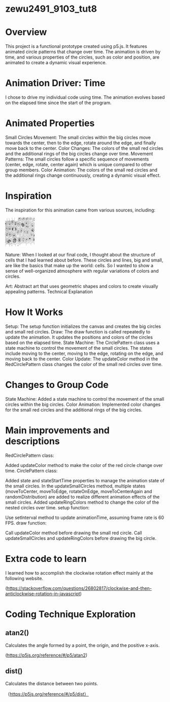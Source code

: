 # zewu2491_9103_tut8
# Overview

This project is a functional prototype created using p5.js. It features animated circle patterns that change over time. The animation is driven by time, and various properties of the circles, such as color and position, are animated to create a dynamic visual experience.


# Animation Driver: Time

I chose to drive my individual code using time. The animation evolves based on the elapsed time since the start of the program.

# Animated Properties

Small Circles Movement: The small circles within the big circles move towards the center, then to the edge, rotate around the edge, and finally move back to the center.
Color Changes: The colors of the small red circles and the additional rings of the big circles change over time.
Movement Patterns: The small circles follow a specific sequence of movements (center, edge, rotate, center again) which is unique compared to other group members.
Color Animation: The colors of the small red circles and the additional rings change continuously, creating a dynamic visual effect.

# Inspiration

The inspiration for this animation came from various sources, including:

![cell](library/images.jpeg)

Nature: When I looked at our final code, I thought about the structure of cells that I had learned about before. These circles and lines, big and small, are like the basics that make up the world: cells. So I wanted to show a sense of well-organized atmosphere with regular variations of colors and circles.

Art: Abstract art that uses geometric shapes and colors to create visually appealing patterns.
Technical Explanation

# How It Works

Setup: The setup function initializes the canvas and creates the big circles and small red circles.
Draw: The draw function is called repeatedly to update the animation. It updates the positions and colors of the circles based on the elapsed time.
State Machine: The CirclePattern class uses a state machine to control the movement of the small circles. The states include moving to the center, moving to the edge, rotating on the edge, and moving back to the center.
Color Update: The updateColor method in the RedCirclePattern class changes the color of the small red circles over time.

# Changes to Group Code

State Machine: Added a state machine to control the movement of the small circles within the big circles.
Color Animation: Implemented color changes for the small red circles and the additional rings of the big circles.

# Main improvements and descriptions

RedCirclePattern class:

Added updateColor method to make the color of the red circle change over time.
CirclePattern class:

Added state and stateStartTime properties to manage the animation state of the small circles.
In the updateSmallCircles method, multiple states (moveToCenter, moveToEdge, rotateOnEdge, moveToCenterAgain and randomDistribution) are added to realize different animation effects of the small circles.
Added updateRingColors method to change the color of the nested circles over time.
setup function:

Use setInterval method to update animationTime, assuming frame rate is 60 FPS.
draw function:

Call updateColor method before drawing the small red circle.
Call updateSmallCircles and updateRingColors before drawing the big circle.

# Extra code to learn

I learned how to accomplish the clockwise rotation effect mainly at the following website.

(https://stackoverflow.com/questions/26802817/clockwise-and-then-anticlockwise-rotation-in-javascript)

# Coding Technique Exploration


## atan2()
Calculates the angle formed by a point, the origin, and the positive x-axis.

(https://p5js.org/reference/#/p5/atan2)


## dist()
Calculates the distance between two points.

（https://p5js.org/reference/#/p5/dist）